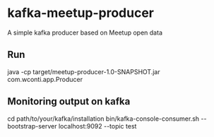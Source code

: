 # kafka-meetup-producer
A simple kafka producer based on Meetup open data

## Run
  java -cp target/meetup-producer-1.0-SNAPSHOT.jar com.wconti.app.Producer

## Monitoring output on kafka
  cd path/to/your/kafka/installation
  bin/kafka-console-consumer.sh --bootstrap-server localhost:9092 --topic test

